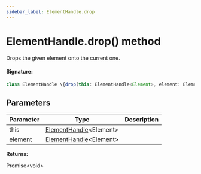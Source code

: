 ```yaml
---
sidebar_label: ElementHandle.drop
---
```


# ElementHandle.drop() method

Drops the given element onto the current one.

#### Signature:

```typescript
class ElementHandle \{drop(this: ElementHandle<Element>, element: ElementHandle<Element>): Promise<void>;\}
```

## Parameters

| Parameter | Type                                                         | Description |
| --------- | ------------------------------------------------------------ | ----------- |
| this      | [ElementHandle](./puppeteer.elementhandle.md)&lt;Element&gt; |             |
| element   | [ElementHandle](./puppeteer.elementhandle.md)&lt;Element&gt; |             |

**Returns:**

Promise&lt;void&gt;
